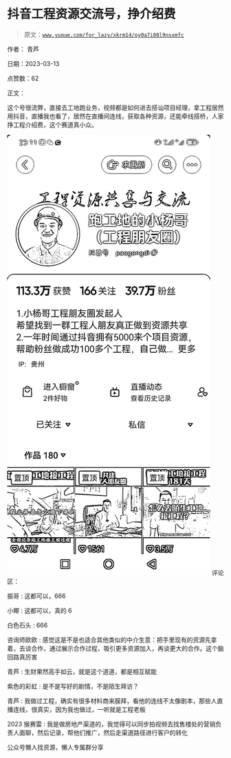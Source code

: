 # 抖音工程资源交流号，挣介绍费

> 原文：[`www.yuque.com/for_lazy/xkrm14/oy0a7i08l9nsxmfc`](https://www.yuque.com/for_lazy/xkrm14/oy0a7i08l9nsxmfc)



作者： 青芦



日期：2023-03-13



点赞数：62



正文：



这个号很流弊，直接去工地跑业务，视频都是如何进去搭讪项目经理，拿工程居然用抖音，直播我也看了，居然在直播间连线，获取各种资源，还能牵线搭桥，人家挣工程介绍费，这个赛道真小众。



![](img/3ed171a85005730b9410ce9f35bce937.png)  <ne-p id="ud6416b88" data-lake-id="ud6416b88">评论区：



振哥 : 这都可以，666



小椰 : 这都可以，真的 6



白色石头 : 666



咨询师欧欧 : 感觉这是不是也适合其他类似的中介生意：把手里现有的资源先拿着，去谈合作，通过展示合作过程，吸引更多资源加入，再谈更大的合作。这个脑回路真厉害



青芦 : 生财果然高手如云，就是这个道道，都是相互赋能



紫色的彩虹 : 是不是写好的剧情，不是陌生拜访？



青芦 : 我做过工程，确实有很多材料商来膜拜，看他的连线不太像剧本，那些人直播连线，很真实，因为我也做过，一听就是工程老板



2023 猴赛雷 : 我是做房地产渠道的，我觉得可以同步拍视频去找售楼处的营销负责人面聊，然后记录，帮他们推广，然后走渠道路径进行客户的转化



公众号懒人找资源，懒人专属群分享

</ne-p>